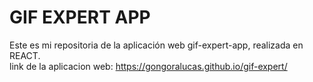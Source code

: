 # GIF EXPERT APP
Este es mi repositoria de la aplicación web gif-expert-app, realizada en REACT. 
<br/>
link de la aplicacion web: https://gongoralucas.github.io/gif-expert/
